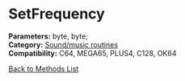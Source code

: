 # SetFrequency

**Parameters:** byte, byte;  
**Category:** [Sound/music routines](../categories/sound_music_routines.md)  
**Compatibility:** C64, MEGA65, PLUS4, C128, OK64  


[Back to Methods List](../../SUMMARY.md)
